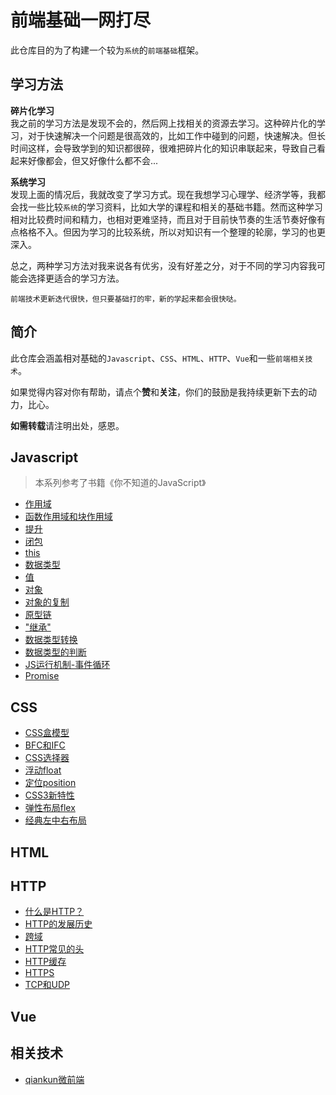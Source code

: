 # 前端基础一网打尽

此仓库目的为了构建一个较为`系统`的`前端基础`框架。  
  
## 学习方法

**碎片化学习**  
我之前的学习方法是发现不会的，然后网上找相关的资源去学习。这种碎片化的学习，对于快速解决一个问题是很高效的，比如工作中碰到的问题，快速解决。但长时间这样，会导致学到的知识都很碎，很难把碎片化的知识串联起来，导致自己看起来好像都会，但又好像什么都不会...  
  
**系统学习**  
发现上面的情况后，我就改变了学习方式。现在我想学习心理学、经济学等，我都会找一些比较`系统`的学习资料，比如大学的课程和相关的基础书籍。然而这种学习相对比较费时间和精力，也相对更难坚持，而且对于目前快节奏的生活节奏好像有点格格不入。但因为学习的比较系统，所以对知识有一个整理的轮廓，学习的也更深入。  
  
总之，两种学习方法对我来说各有优劣，没有好差之分，对于不同的学习内容我可能会选择更适合的学习方法。


    前端技术更新迭代很快，但只要基础打的牢，新的学起来都会很快哒。  
    
## 简介
此仓库会涵盖相对基础的`Javascript`、`CSS`、`HTML`、`HTTP`、`Vue`和一些`前端相关技术`。  
  
如果觉得内容对你有帮助，请点个**赞**和**关注**，你们的鼓励是我持续更新下去的动力，比心。  
  
**如需转载**请注明出处，感恩。
## Javascript
> 本系列参考了书籍《你不知道的JavaScript》

+ [作用域](./src/JS/00作用域.md?_blank)
+ [函数作用域和块作用域](./src/JS/01函数作用域和块作用域.md?_blank)
+ [提升](./src/JS/02提升.md?_blank)
+ [闭包](./src/JS/03闭包.md?_blank)
+ [this](./src/JS/04this.md?_blank)
+ [数据类型](./src/JS/05数据类型.md?_blank)
+ [值](./src/JS/06值.md?_blank)
+ [对象](./src/JS/07对象.md?_blank)
+ [对象的复制](./src/JS/08对象的复制.md?_blank)
+ [原型链](./src/JS/09原型链.md?_blank)
+ ["继承"](./src/JS/10“继承”.md?_blank)
+ [数据类型转换](./src/JS/11数据类型转换.md?_blank)
+ [数据类型的判断](./src/JS/12数据类型的判断.md?_blank)
+ [JS运行机制-事件循环](./src/JS/13事件循环.md?_blank)
+ [Promise](./src/JS/14Promise.md?_blank)
## CSS
+ [CSS盒模型](./src/CSS/00CSS盒模型.md)
+ [BFC和IFC](./src/CSS/01BFC和IFC.md)
+ [CSS选择器](./src/CSS/02CSS选择器.md)
+ [浮动float](./src/CSS/03浮动float.md)
+ [定位position](./src/CSS/04定位position.md)
+ [CSS3新特性](./src/CSS/05CSS3新特性.md)
+ [弹性布局flex](./src/CSS/06弹性布局flex.md)
+ [经典左中右布局](./src/CSS/07经典左中右布局.md)

## HTML

## HTTP
+ [什么是HTTP？](./src/HTTP/00什么是HTTP？.md?_blank)
+ [HTTP的发展历史](./src/HTTP/01HTTP的发展历史.md?_blank)
+ [跨域](./src/HTTP/02跨域问题.md?_blank)
+ [HTTP常见的头](./src/HTTP/03HTTP常见的头.md?_blank)
+ [HTTP缓存](./src/HTTP/04HTTP缓存.md?_blank)
+ [HTTPS](./src/HTTP/05HTTPS.md?_blank)
+ [TCP和UDP](./src/HTTP/06TCP和UDP.md?_blank)

## Vue

## 相关技术
+ [qiankun微前端](./src/other/00qiankun微前端.md)
